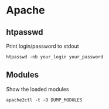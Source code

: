 # Apache

## htpasswd

Print login/password to stdout

    htpasswd -nb your_login your_password

## Modules

Show the loaded modules

    apache2ctl -t -D DUMP_MODULES
